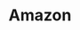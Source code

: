 ---
title: "Amazon"
identification: "amazon"
description: "You know em, they sell you everything pretty much."
link: "https://www.amazon.jobs/en/business_categories/university-recruiting"
image: "assets/img/logos/amazon.png"
width: "200px"
members:
  - name: "Tiffany Jiang"
    summary: "Tiffany worked at Amazon."
    statement: "Tiffany had a good time."
    image: "/assets/img/co-op/tiffany.jpg"
---